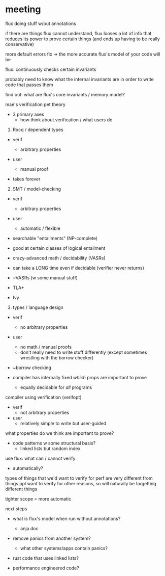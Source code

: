 # meeting

flux doing stuff w/out annotations

if there are things flux cannot understand, flux looses a lot of info that
reduces its power to prove certain things (and ends up having to be really
conservative)

more default errors fix -> the more accurate flux's model of your code will be

flux: continuously checks certain invariants

probably need to know what the internal invariants are in order to write code
that passes them

find out: what are flux's core invariants / memory model? 



mae's verification pet theory
- 3 primary axes
    - how think about verification / what users do

1. Rocq / dependent types
- verif
    - arbitrary properties
- user
    - manual proof

- takes forever


2. SMT / model-checking
- verif
    - arbitrary properties
- user
    - automatic / flexible

- searchable "entailments" (NP-complete)
- good at certain classes of logical entailment
- crazy-advanced math / decidability (VASRs)
- can take a LONG time even if decidable (verifier never returns)

- ~VASRs (w some manual stuff)
- TLA+
- Ivy


3. types / language design
- verif
    - no arbitrary properties
- user
    - no math / manual proofs
    - don't really need to write stuff differently (except sometimes wrestling
      with the borrow checker)

- ~borrow checking
- compiler has internally fixed _which_ props are important to prove
    - equally decidable for _all_ programs


compiler using verification (verifopt)
- verif
    - not arbitrary properties
- user
    - relatively simple to write but user-guided

what properties do we think are important to prove?
- code patterns w some structural basis?
    - linked lists but random index


use flux: what can / cannot verify
- automatically?


types of things that we'd want to verify for perf are very different from things
ppl want to verify for other reasons, so will naturally be targetting different
things

tighter scope = more automatic

next steps
- what is flux's model when run without annotations?
    - anja doc
- remove panics from another system?
    - what other systems/apps contain panics?

- rust code that uses linked lists?
- performance engineered code?













